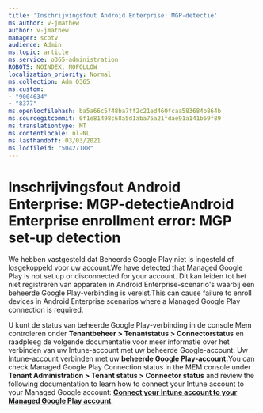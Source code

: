 ```yaml
---
title: 'Inschrijvingsfout Android Enterprise: MGP-detectie'
ms.author: v-jmathew
author: v-jmathew
manager: scotv
audience: Admin
ms.topic: article
ms.service: o365-administration
ROBOTS: NOINDEX, NOFOLLOW
localization_priority: Normal
ms.collection: Adm_O365
ms.custom:
- "9004634"
- "8377"
ms.openlocfilehash: ba5a66c5f48ba7ff2c21ed460fcaa583684b864b
ms.sourcegitcommit: 0f1e81498c68a5d1aba76a21fdae91a141b69f89
ms.translationtype: MT
ms.contentlocale: nl-NL
ms.lasthandoff: 03/03/2021
ms.locfileid: "50427188"
---
```

# <a name="android-enterprise-enrollment-error-mgp-set-up-detection"></a><span data-ttu-id="929f8-102">Inschrijvingsfout Android Enterprise: MGP-detectie</span><span class="sxs-lookup"><span data-stu-id="929f8-102">Android Enterprise enrollment error: MGP set-up detection</span></span>

<span data-ttu-id="929f8-103">We hebben vastgesteld dat Beheerde Google Play niet is ingesteld of losgekoppeld voor uw account.</span><span class="sxs-lookup"><span data-stu-id="929f8-103">We have detected that Managed Google Play is not set up or disconnected for your account.</span></span> <span data-ttu-id="929f8-104">Dit kan leiden tot het niet registreren van apparaten in Android Enterprise-scenario's waarbij een beheerde Google Play-verbinding is vereist.</span><span class="sxs-lookup"><span data-stu-id="929f8-104">This can cause failure to enroll devices in Android Enterprise scenarios where a Managed Google Play connection is required.</span></span>

<span data-ttu-id="929f8-105">U kunt de status van beheerde Google Play-verbinding in de console Mem controleren onder **Tenantbeheer > Tenantstatus > Connectorstatus** en raadpleeg de volgende documentatie voor meer informatie over het verbinden van uw Intune-account met uw beheerde Google-account: Uw Intune-account verbinden met uw **[beheerde Google Play-account.](https://docs.microsoft.com/mem/intune/enrollment/connect-intune-android-enterprise)**</span><span class="sxs-lookup"><span data-stu-id="929f8-105">You can check Managed Google Play Connection status in the MEM console under **Tenant Administration > Tenant status > Connector status** and review the following documentation to learn how to connect your Intune account to your Managed Google account: **[Connect your Intune account to your Managed Google Play account](https://docs.microsoft.com/mem/intune/enrollment/connect-intune-android-enterprise)**.</span></span>
